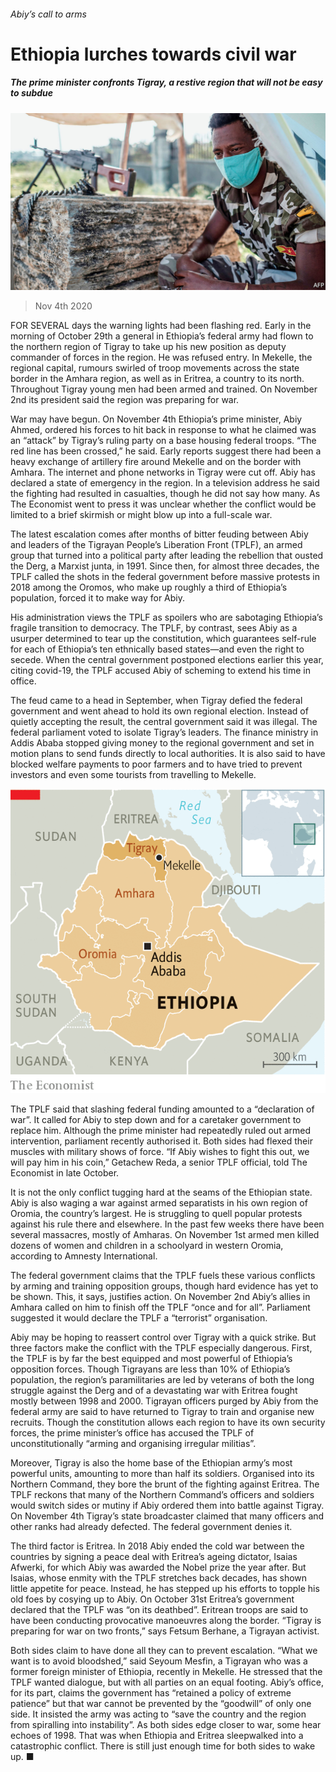 ###### Abiy’s call to arms

# Ethiopia lurches towards civil war 

##### The prime minister confronts Tigray, a restive region that will not be easy to subdue 

![image](images/20201107_map007.jpg) 

> Nov 4th 2020 

FOR SEVERAL days the warning lights had been flashing red. Early in the morning of October 29th a general in Ethiopia’s federal army had flown to the northern region of Tigray to take up his new position as deputy commander of forces in the region. He was refused entry. In Mekelle, the regional capital, rumours swirled of troop movements across the state border in the Amhara region, as well as in Eritrea, a country to its north. Throughout Tigray young men had been armed and trained. On November 2nd its president said the region was preparing for war.

War may have begun. On November 4th Ethiopia’s prime minister, Abiy Ahmed, ordered his forces to hit back in response to what he claimed was an “attack” by Tigray’s ruling party on a base housing federal troops. “The red line has been crossed,” he said. Early reports suggest there had been a heavy exchange of artillery fire around Mekelle and on the border with Amhara. The internet and phone networks in Tigray were cut off. Abiy has declared a state of emergency in the region. In a television address he said the fighting had resulted in casualties, though he did not say how many. As The Economist went to press it was unclear whether the conflict would be limited to a brief skirmish or might blow up into a full-scale war.


The latest escalation comes after months of bitter feuding between Abiy and leaders of the Tigrayan People’s Liberation Front (TPLF), an armed group that turned into a political party after leading the rebellion that ousted the Derg, a Marxist junta, in 1991. Since then, for almost three decades, the TPLF called the shots in the federal government before massive protests in 2018 among the Oromos, who make up roughly a third of Ethiopia’s population, forced it to make way for Abiy.

His administration views the TPLF as spoilers who are sabotaging Ethiopia’s fragile transition to democracy. The TPLF, by contrast, sees Abiy as a usurper determined to tear up the constitution, which guarantees self-rule for each of Ethiopia’s ten ethnically based states—and even the right to secede. When the central government postponed elections earlier this year, citing covid-19, the TPLF accused Abiy of scheming to extend his time in office.

The feud came to a head in September, when Tigray defied the federal government and went ahead to hold its own regional election. Instead of quietly accepting the result, the central government said it was illegal. The federal parliament voted to isolate Tigray’s leaders. The finance ministry in Addis Ababa stopped giving money to the regional government and set in motion plans to send funds directly to local authorities. It is also said to have blocked welfare payments to poor farmers and to have tried to prevent investors and even some tourists from travelling to Mekelle.

![image](images/20201107_MAM996.png) 


The TPLF said that slashing federal funding amounted to a “declaration of war”. It called for Abiy to step down and for a caretaker government to replace him. Although the prime minister had repeatedly ruled out armed intervention, parliament recently authorised it. Both sides had flexed their muscles with military shows of force. “If Abiy wishes to fight this out, we will pay him in his coin,” Getachew Reda, a senior TPLF official, told The Economist in late October.

It is not the only conflict tugging hard at the seams of the Ethiopian state. Abiy is also waging a war against armed separatists in his own region of Oromia, the country’s largest. He is struggling to quell popular protests against his rule there and elsewhere. In the past few weeks there have been several massacres, mostly of Amharas. On November 1st armed men killed dozens of women and children in a schoolyard in western Oromia, according to Amnesty International.

The federal government claims that the TPLF fuels these various conflicts by arming and training opposition groups, though hard evidence has yet to be shown. This, it says, justifies action. On November 2nd Abiy’s allies in Amhara called on him to finish off the TPLF “once and for all”. Parliament suggested it would declare the TPLF a “terrorist” organisation.

Abiy may be hoping to reassert control over Tigray with a quick strike. But three factors make the conflict with the TPLF especially dangerous. First, the TPLF is by far the best equipped and most powerful of Ethiopia’s opposition forces. Though Tigrayans are less than 10% of Ethiopia’s population, the region’s paramilitaries are led by veterans of both the long struggle against the Derg and of a devastating war with Eritrea fought mostly between 1998 and 2000. Tigrayan officers purged by Abiy from the federal army are said to have returned to Tigray to train and organise new recruits. Though the constitution allows each region to have its own security forces, the prime minister’s office has accused the TPLF of unconstitutionally “arming and organising irregular militias”.

Moreover, Tigray is also the home base of the Ethiopian army’s most powerful units, amounting to more than half its soldiers. Organised into its Northern Command, they bore the brunt of the fighting against Eritrea. The TPLF reckons that many of the Northern Command’s officers and soldiers would switch sides or mutiny if Abiy ordered them into battle against Tigray. On November 4th Tigray’s state broadcaster claimed that many officers and other ranks had already defected. The federal government denies it.

The third factor is Eritrea. In 2018 Abiy ended the cold war between the countries by signing a peace deal with Eritrea’s ageing dictator, Isaias Afwerki, for which Abiy was awarded the Nobel prize the year after. But Isaias, whose enmity with the TPLF stretches back decades, has shown little appetite for peace. Instead, he has stepped up his efforts to topple his old foes by cosying up to Abiy. On October 31st Eritrea’s government declared that the TPLF was “on its deathbed”. Eritrean troops are said to have been conducting provocative manoeuvres along the border. “Tigray is preparing for war on two fronts,” says Fetsum Berhane, a Tigrayan activist.

Both sides claim to have done all they can to prevent escalation. “What we want is to avoid bloodshed,” said Seyoum Mesfin, a Tigrayan who was a former foreign minister of Ethiopia, recently in Mekelle. He stressed that the TPLF wanted dialogue, but with all parties on an equal footing. Abiy’s office, for its part, claims the government has “retained a policy of extreme patience” but that war cannot be prevented by the “goodwill” of only one side. It insisted the army was acting to “save the country and the region from spiralling into instability”. As both sides edge closer to war, some hear echoes of 1998. That was when Ethiopia and Eritrea sleepwalked into a catastrophic conflict. There is still just enough time for both sides to wake up. ■

